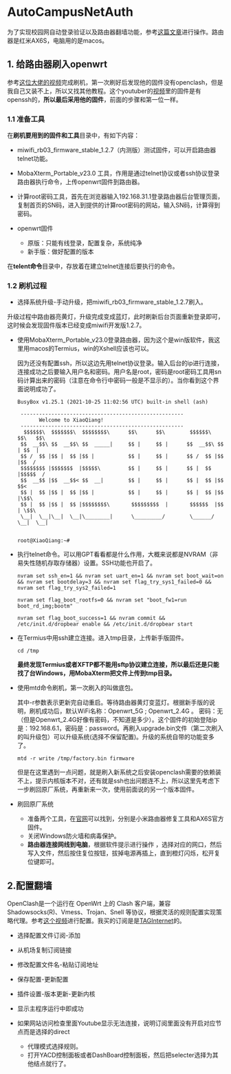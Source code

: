 # AutoCampusNetAuth

为了实现校园网自动登录验证以及路由器翻墙功能，参考[这篇文章](https://blog.csdn.net/m0_66984299/article/details/133325819)进行操作。路由器是红米AX6S，电脑用的是macos。

## 1. 给路由器刷入openwrt

参考[这位大佬的视频](https://www.youtube.com/watch?v=VkyIEuk6V5k)完成刷机，第一次刷好后发现他的固件没有openclash，但是我自己又装不上，所以又找其他教程。这个youtuber的[视频](https://www.youtube.com/watch?v=V0rZ26Rhhd4)里的固件是有openssh的，**所以最后采用他的固件**，前面的步骤和第一位一样。

### 1.1 准备工具

在**刷机要用到的固件和工具**目录中，有如下内容：

- miwifi_rb03_firmware_stable_1.2.7（内测版）测试固件，可以开启路由器telnet功能。
- MobaXterm_Portable_v23.0 工具，作用是通过telnet协议或者ssh协议登录路由器执行命令，上传openwrt固件到路由器。
- 计算root密码工具，首先在浏览器输入192.168.31.1登录路由器后台管理页面，复制首页的SN码，进入到提供的计算root密码的网站，输入SN码，计算得到密码。

- openwrt固件
  - 原版：只能有线登录，配置复杂，系统纯净
  - 新手版：做好配置的版本

在**telent命令**目录中，存放着在建立telnet连接后要执行的命令。

### 1.2 刷机过程

-  选择系统升级-手动升级，把miwifi_rb03_firmware_stable_1.2.7刷入。

  升级过程中路由器亮黄灯，升级完成变成蓝灯，此时刷新后台页面重新登录即可，这时候会发现固件版本已经变成miwifi开发版1.2.7。

- 使用MobaXterm_Portable_v23.0登录路由器，因为这个是win版软件，我这里用macos的Termius，win的Xshell应该也可以。

  因为还没有配置ssh，所以这边先用telnet协议登录。输入后台的ip进行连接，连接成功之后要输入用户名和密码。用户名是root，密码是root密码工具用sn码计算出来的密码（注意在命令行中密码一般是不显示的）。当你看到这个界面说明成功了。

  ```shell
  BusyBox v1.25.1 (2021-10-25 11:02:56 UTC) built-in shell (ash)
  
   -----------------------------------------------------
         Welcome to XiaoQiang!
   -----------------------------------------------------
    $$$$$$\  $$$$$$$\  $$$$$$$$\      $$\      $$\        $$$$$$\  $$\   $$\
   $$  __$$\ $$  __$$\ $$  _____|     $$ |     $$ |      $$  __$$\ $$ | $$  |
   $$ /  $$ |$$ |  $$ |$$ |           $$ |     $$ |      $$ /  $$ |$$ |$$  /
   $$$$$$$$ |$$$$$$$  |$$$$$\         $$ |     $$ |      $$ |  $$ |$$$$$  /
   $$  __$$ |$$  __$$< $$  __|        $$ |     $$ |      $$ |  $$ |$$  $$<
   $$ |  $$ |$$ |  $$ |$$ |           $$ |     $$ |      $$ |  $$ |$$ |\$$\
   $$ |  $$ |$$ |  $$ |$$$$$$$$\       $$$$$$$$$  |       $$$$$$  |$$ | \$$\
   \__|  \__|\__|  \__|\________|      \_________/        \______/ \__|  \__|
  
  
  root@XiaoQiang:~# 
  ```

- 执行telnet命令。可以用GPT看看都是什么作用，大概来说都是NVRAM（非易失性随机存取存储器）设置。SSH功能也开启了。

  ```shell
  nvram set ssh_en=1 && nvram set uart_en=1 && nvram set boot_wait=on && nvram set bootdelay=3 && nvram set flag_try_sys1_failed=0 && nvram set flag_try_sys2_failed=1
  
  nvram set flag_boot_rootfs=0 && nvram set "boot_fw1=run boot_rd_img;bootm"
  
  nvram set flag_boot_success=1 && nvram commit && /etc/init.d/dropbear enable && /etc/init.d/dropbear start
  ```

- 在Termius中用ssh建立连接。进入tmp目录，上传新手版固件。

  ```shell
  cd /tmp
  ```

  **最终发现Termius或者XFTP都不能用sftp协议建立连接，所以最后还是只能找了台Windows，用MobaXterm把文件上传到tmp目录。**

- 使用mtd命令刷机，第一次刷入的叫做底包。

  其中-r参数表示更新完自动重启。等待路由器黄灯变蓝灯。根据新手版的说明，刷机成功后，默认WiFi名称：Openwrt_5G ; Openwrt_2.4G 。 密码：无（但是Openwrt_2.4G好像有密码，不知道是多少）。这个固件的初始登陆ip是：192.168.6.1，密码是：password。再刷入upgrade.bin文件（第二次刷入的叫升级包）可以升级系统(选择不保留配置)。升级的系统自带的功能变多了。

  ```shell
  mtd -r write /tmp/factory.bin firmware
  ```
  
  但是在这里遇到一点问题，就是刷入新系统之后安装openclash需要的依赖装不上，提示内核版本不对，还有就是ssh也出问题连不上，所以这里先考虑下一步刷回原厂系统，再重新来一次，使用前面说的另一个版本固件。


- 刷回原厂系统
  - 准备两个工具，在[官网](https://www.miwifi.com/miwifi_download.html)可以找到，分别是小米路由器修复工具和AX6S官方固件。
  - 关闭Windows防火墙和病毒保护。
  - **路由器连接网线到电脑**，根据软件提示进行操作 ，选择对应的网口，然后写入文件，然后按住复位按钮，拔掉电源再插上，直到橙灯闪烁，松开复位键即可。

## 2.配置翻墙

OpenClash是一个运行在 OpenWrt 上的 Clash 客户端，兼容 Shadowsocks(R)、Vmess、Trojan、Snell 等协议，根据灵活的规则配置实现策略代理。参考[这个视频](https://www.youtube.com/watch?v=_U9uXhoyaeE)进行配置。我买的订阅是是[TAGInternet](https://tagss04.pro/#/home)的。

- 选择配置文件订阅-添加

- 从机场复制订阅链接
- 修改配置文件名-粘贴订阅地址
- 保存配置-更新配置
- 插件设置-版本更新-更新内核
- 显示主程序运行中即成功
- 如果网站访问检查里面Youtube显示无法连接，说明订阅里面没有开启对应节点而是选择的direct
  - 代理模式选择规则。
  - 打开YACD控制面板或者DashBoard控制面板，然后把selecter选择为其他结点就行了。